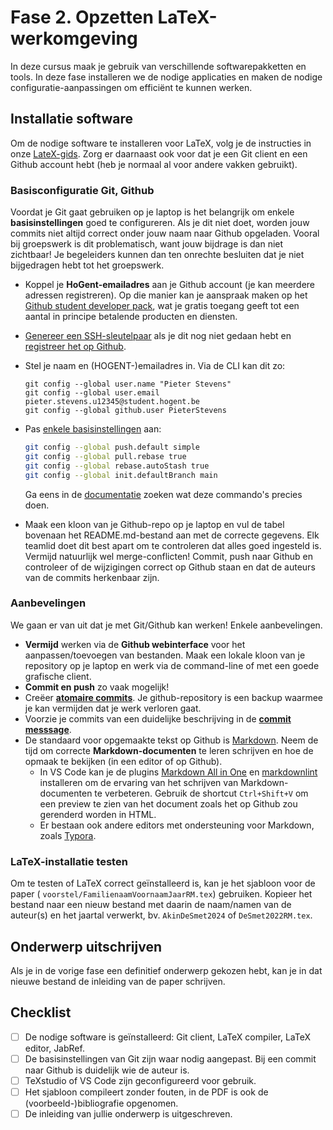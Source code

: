 # Fase 2. Opzetten LaTeX-werkomgeving

In deze cursus maak je gebruik van verschillende softwarepakketten en tools. In deze fase installeren we de nodige applicaties en maken de nodige configuratie-aanpassingen om efficiënt te kunnen werken.

## Installatie software

Om de nodige software te installeren voor LaTeX, volg je de instructies in onze [LateX-gids](https://hogenttin.github.io/latex-hogent-gids/). Zorg er daarnaast ook voor dat je een Git client en een Github account hebt (heb je normaal al voor andere vakken gebruikt).

### Basisconfiguratie Git, Github

Voordat je Git gaat gebruiken op je laptop is het belangrijk om enkele **basisinstellingen** goed te configureren. Als je dit niet doet, worden jouw commits niet altijd correct onder jouw naam naar Github opgeladen. Vooral bij groepswerk is dit problematisch, want jouw bijdrage is dan niet zichtbaar! Je begeleiders kunnen dan ten onrechte besluiten dat je niet bijgedragen hebt tot het groepswerk.

- Koppel je **HoGent-emailadres** aan je Github account (je kan meerdere adressen registreren). Op die manier kan je aanspraak maken op het [Github student developer pack](https://education.github.com/pack), wat je gratis toegang geeft tot een aantal in principe betalende producten en diensten.
- [Genereer een SSH-sleutelpaar](https://docs.github.com/en/authentication/connecting-to-github-with-ssh/generating-a-new-ssh-key-and-adding-it-to-the-ssh-agent) als je dit nog niet gedaan hebt en [registreer het op Github](https://docs.github.com/en/authentication/connecting-to-github-with-ssh/adding-a-new-ssh-key-to-your-github-account).
- Stel je naam en (HOGENT-)emailadres in. Via de CLI kan dit zo:

    ```console
    git config --global user.name "Pieter Stevens"
    git config --global user.email pieter.stevens.u12345@student.hogent.be
    git config --global github.user PieterStevens
    ```

- Pas [enkele basisinstellingen](https://git-scm.com/book/nl/v2/Git-aanpassen-Git-configuratie) aan:

    ```bash
    git config --global push.default simple
    git config --global pull.rebase true
    git config --global rebase.autoStash true
    git config --global init.defaultBranch main
    ```

    Ga eens in de [documentatie](https://git-scm.com/book/nl/v2/Git-aanpassen-Git-configuratie) zoeken wat deze commando's precies doen.

- Maak een kloon van je Github-repo op je laptop en vul de tabel bovenaan het README.md-bestand aan met de correcte gegevens. Elk teamlid doet dit best apart om te controleren dat alles goed ingesteld is. Vermijd natuurlijk wel merge-conflicten! Commit, push naar Github en controleer of de wijzigingen correct op Github staan en dat de auteurs van de commits herkenbaar zijn.

### Aanbevelingen

We gaan er van uit dat je met Git/Github kan werken! Enkele aanbevelingen.

- **Vermijd** werken via de **Github webinterface** voor het aanpassen/toevoegen van bestanden. Maak een lokale kloon van je repository op je laptop en werk via de command-line of met een goede grafische client.
- **Commit en push** zo vaak mogelijk!
- Creëer [**atomaire commits**](https://dev.to/cbillowes/why-i-create-atomic-commits-in-git-kfi). Je github-repository is een backup waarmee je kan vermijden dat je werk verloren gaat.
- Voorzie je commits van een duidelijke beschrijving in de [**commit messsage**](https://cbea.ms/git-commit/).
- De standaard voor opgemaakte tekst op Github is [Markdown](https://docs.github.com/en/get-started/writing-on-github/getting-started-with-writing-and-formatting-on-github/basic-writing-and-formatting-syntax). Neem de tijd om correcte **Markdown-documenten** te leren schrijven en hoe de opmaak te bekijken (in een editor of op Github).
    - In VS Code kan je de plugins [Markdown All in One](https://marketplace.visualstudio.com/items?itemName=yzhang.markdown-all-in-one) en [markdownlint](https://marketplace.visualstudio.com/items?itemName=DavidAnson.vscode-markdownlint) installeren om de ervaring van het schrijven van Markdown-documenten te verbeteren. Gebruik de shortcut `Ctrl+Shift+V` om een preview te zien van het document zoals het op Github zou gerenderd worden in HTML.
    - Er bestaan ook andere editors met ondersteuning voor Markdown, zoals [Typora](https://typora.io).

### LaTeX-installatie testen

Om te testen of LaTeX correct geïnstalleerd is, kan je het sjabloon voor de paper ( `voorstel/FamilienaamVoornaamJaarRM.tex`) gebruiken. Kopieer het bestand naar een nieuw bestand met daarin de naam/namen van de auteur(s) en het jaartal verwerkt, bv. `AkinDeSmet2024` of `DeSmet2022RM.tex`.

## Onderwerp uitschrijven

Als je in de vorige fase een definitief onderwerp gekozen hebt, kan je in dat nieuwe bestand de inleiding van de paper schrijven.

## Checklist

- [ ] De nodige software is geïnstalleerd: Git client, LaTeX compiler, LaTeX editor, JabRef.
- [ ] De basisinstellingen van Git zijn waar nodig aangepast. Bij een commit naar Github is duidelijk wie de auteur is.
- [ ] TeXstudio of VS Code zijn geconfigureerd voor gebruik.
- [ ] Het sjabloon compileert zonder fouten, in de PDF is ook de (voorbeeld-)bibliografie opgenomen.
- [ ] De inleiding van jullie onderwerp is uitgeschreven.
